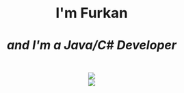# <div align="center"><h3>I'm Furkan<h5>and I'm a Java/C# Developer</h5></h3></div>

<div align="center"><img src="https://github-readme-stats.vercel.app/api?username=nichtfurkan&show_icons=true&count_private=true&hide_border=true&bg_color=0,ff0087,cd00ff&text_color=ffffff&title_color=ffffff&icon_color=ffffff" align="center"/></div>  
<div align="center"><img src="https://komarev.com/ghpvc/?username=nichtfurkan&color=blueviolet" align="center" /></div>  

